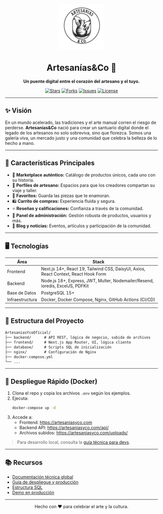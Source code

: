 <div align="center">
  <img src="frontend/public/static/LogoIncial.png" alt="Artesanías&Co Logo" width="150"/>
  <h1>Artesanías&Co 🎨</h1>
  <p><strong>Un puente digital entre el corazón del artesano y el tuyo.</strong></p>
  <p>
    <a href="https://github.com/TatsumiDaku/EcommersART/stargazers"><img src="https://img.shields.io/github/stars/TatsumiDaku/EcommersART?style=for-the-badge&color=ffd700" alt="Stars"></a>
    <a href="https://github.com/TatsumiDaku/EcommersART/network/members"><img src="https://img.shields.io/github/forks/TatsumiDaku/EcommersART?style=for-the-badge&color=8a2be2" alt="Forks"></a>
    <a href="https://github.com/TatsumiDaku/EcommersART/issues"><img src="https://img.shields.io/github/issues/TatsumiDaku/EcommersART?style=for-the-badge&color=ff69b4" alt="Issues"></a>
    <a href="https://github.com/TatsumiDaku/EcommersART/blob/main/LICENSE.md"><img src="https://img.shields.io/github/license/TatsumiDaku/EcommersART?style=for-the-badge&color=4682b4" alt="License"></a>
  </p>
</div>

---

## ✨ Visión

En un mundo acelerado, las tradiciones y el arte manual corren el riesgo de perderse. **Artesanías&Co** nació para crear un santuario digital donde el legado de los artesanos no solo sobreviva, sino que florezca. Somos una galería viva, un mercado justo y una comunidad que celebra la belleza de lo hecho a mano.

---

## 🚀 Características Principales

- 🛒 **Marketplace auténtico:** Catálogo de productos únicos, cada uno con su historia.
- 👤 **Perfiles de artesano:** Espacios para que los creadores compartan su viaje y taller.
- 💖 **Favoritos:** Guarda las piezas que te enamoran.
- 🛍️ **Carrito de compras:** Experiencia fluida y segura.
- ⭐ **Reseñas y calificaciones:** Confianza a través de la comunidad.
- 🔐 **Panel de administración:** Gestión robusta de productos, usuarios y más.
- 📰 **Blog y noticias:** Eventos, artículos y participación de la comunidad.

---

## 🖥️ Tecnologías

| Área         | Stack                                                                                 |
|--------------|---------------------------------------------------------------------------------------|
| Frontend     | Next.js 14+, React 19, Tailwind CSS, DaisyUI, Axios, React Context, React Hook Form   |
| Backend      | Node.js 18+, Express, JWT, Multer, Nodemailer/Resend, ioredis, ExcelJS, PDFKit       |
| Base de Datos| PostgreSQL 15+                                                                        |
| Infraestructura | Docker, Docker Compose, Nginx, GitHub Actions (CI/CD)                             |

---

## 📁 Estructura del Proyecto

```
ArtesaniasYcoOficial/
├── backend/      # API REST, lógica de negocio, subida de archivos
├── frontend/     # Next.js App Router, UI, lógica cliente
├── database/     # Scripts SQL de inicialización
├── nginx/        # Configuración de Nginx
├── docker-compose.yml
└── ...
```

---

## 🚢 Despliegue Rápido (Docker)

1. Clona el repo y copia los archivos `.env` según los ejemplos.
2. Ejecuta:
   ```bash
   docker-compose up -d
   ```
3. Accede a:
   - Frontend: https://artesaniasyco.com
   - Backend API: https://artesaniasyco.com/api/
   - Archivos subidos: https://artesaniasyco.com/uploads/

> Para desarrollo local, consulta la [guía técnica para devs](./tutorial%20dev/README.md).

---

## 📚 Recursos

- [Documentación técnica global](./tutorial%20dev/DOCUMENTACION_PROYECTO.md)
- [Guía de despliegue y producción](./tutorial%20dev/TUTORIAL_DESARROLLO_Y_PRODUCCION.md)
- [Estructura SQL](./database/init.sql)
- [Demo en producción](https://www.artesaniasyco.com)

---

<div align="center">
  <p>Hecho con ❤️ para celebrar el arte y la cultura.</p>
</div>
